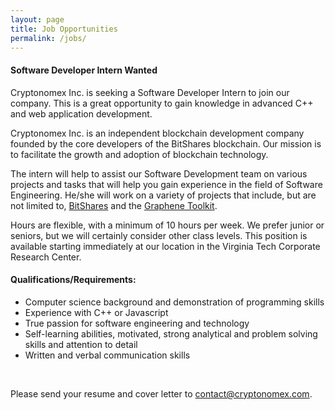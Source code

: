 ```yaml
---
layout: page
title: Job Opportunities
permalink: /jobs/
---
```


#### Software Developer Intern Wanted

Cryptonomex Inc. is seeking a Software Developer Intern to join our company. This is a great opportunity to gain knowledge in advanced C++ and web application development. 

Cryptonomex Inc. is an independent blockchain development company founded by the core developers of the BitShares blockchain. Our mission is to facilitate the growth and adoption of blockchain technology.

The intern will help to assist our Software Development team on various projects and tasks that will help you gain experience in the field of Software Engineering. He/she will work on a variety of projects that include, but are not limited to, [BitShares](http://bitshares.org) and the [Graphene Toolkit](http://github.com/cryptonomex).   

Hours are flexible, with a minimum of 10 hours per week. We prefer junior or seniors, but we will certainly consider other class levels. This position is available starting immediately at our location in the Virginia Tech Corporate Research Center.

#### Qualifications/Requirements:
   
   * Computer science background and demonstration of programming skills 
   * Experience with C++ or Javascript 
   * True passion for software engineering and technology
   * Self-learning abilities, motivated, strong analytical and problem solving skills and attention to detail
   * Written and verbal communication skills

<br/>

Please send your resume and cover letter to contact@cryptonomex.com.


